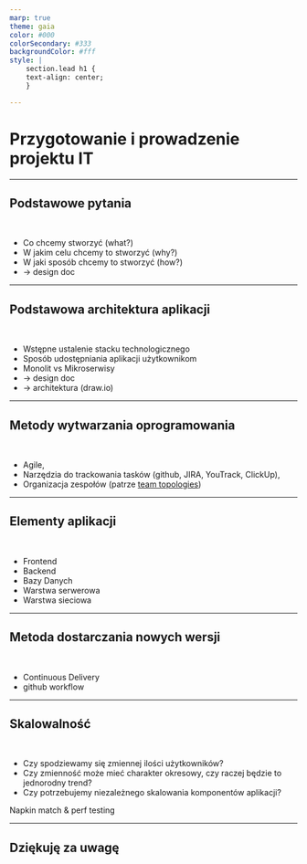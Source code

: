 ```yaml
---
marp: true
theme: gaia
color: #000
colorSecondary: #333
backgroundColor: #fff
style: |
    section.lead h1 {
    text-align: center;
    }

---
```

<!-- _class: lead -->
# Przygotowanie i prowadzenie projektu IT

---
<!-- _class: lead -->
## Podstawowe pytania
<br />

- Co chcemy stworzyć (what?)
- W jakim celu chcemy to stworzyć (why?)
- W jaki sposób chcemy to stworzyć (how?)
- -&gt; design doc

---
<!-- _class: lead -->
## Podstawowa architektura aplikacji
<br />

- Wstępne ustalenie stacku technologicznego
- Sposób udostępniania aplikacji użytkownikom
- Monolit vs Mikroserwisy
- -&gt; design doc
- -&gt; architektura (draw.io)

---
<!-- _class: lead -->
## Metody wytwarzania oprogramowania
<br>

- Agile,
- Narzędzia do trackowania tasków (github, JIRA, YouTrack, ClickUp),
- Organizacja zespołów (patrze [team topologies](https://teamtopologies.com/key-concepts))

---
<!-- _class: lead -->
## Elementy aplikacji
<br />

- Frontend
- Backend
- Bazy Danych
- Warstwa serwerowa
- Warstwa sieciowa

---
<!-- _class: lead -->
## Metoda dostarczania nowych wersji
<br />

- Continuous Delivery
- github workflow

---
<!-- _class: lead -->
## Skalowalność
<br />

- Czy spodziewamy się zmiennej ilości użytkowników?
- Czy zmienność może mieć charakter okresowy, czy raczej będzie to jednorodny trend?
- Czy potrzebujemy niezależnego skalowania komponentów aplikacji?

Napkin match &amp; perf testing

---
<!-- _class: lead -->
## Dziękuję za uwagę
<br />

